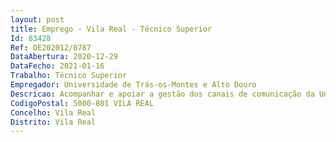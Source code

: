 ```yaml
--- 
layout: post
title: Emprego - Vila Real - Técnico Superior
Id: 83428
Ref: OE202012/0787
DataAbertura: 2020-12-29
DataFecho: 2021-01-16
Trabalho: Técnico Superior
Empregador: Universidade de Trás-os-Montes e Alto Douro
Descricao: Acompanhar e apoiar a gestão dos canais de comunicação da Universidade com conteúdos de vídeo e áudio  Efetuar a cobertura jornalística e divulgar os eventos da Universidade quer interna, quer externamente  Propor campanhas de promoção e publicitação dos cursos existentes  Conceber e assegurar a construção de um repositório de conteúdos audiovisuais  Exercer funções de interlocutor entre a UTAD TV e a Rádio Universitária.
CodigoPostal: 5000-801 VILA REAL
Concelho: Vila Real
Distrito: Vila Real
--- 
```

